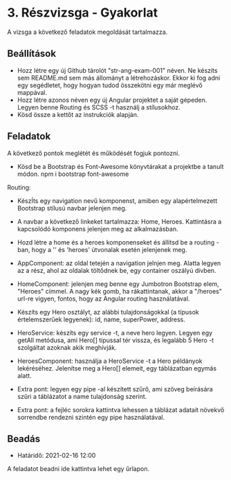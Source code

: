# 3. Részvizsga - Gyakorlat

A vizsga a következő feladatok megoldását tartalmazza.

## Beállítások
- Hozz létre egy új Github tárolót "str-ang-exam-001" néven. Ne készíts sem README.md sem más állományt a létrehozáskor. Ekkor ki fog adni egy segédletet, hogy hogyan tudod összekötni egy már meglévő mappával.
- Hozz létre azonos néven egy új Angular projektet a saját gépeden. Legyen benne Routing és SCSS -t használj a stílusokhoz.
- Kösd össze a kettőt az instrukciók alapján.

## Feladatok
A következő pontok meglétét és működését fogjuk pontozni.

- Kösd be a Bootstrap és Font-Awesome könyvtárakat a projektbe a tanult módon.
    npm i bootstrap font-awesome

Routing:  

- KészÍts egy navigation nevű komponenst, amiben egy alapértelmezett Bootstrap stílusú navbar jelenjen meg.

- A navbar a következő linkeket tartalmazza: Home, Heroes. Kattintásra a kapcsolódó komponens jelenjen meg az alkalmazásban.
- Hozd létre a home és a heroes komponenseket és állítsd be a routing -ban, hogy a '' és 'heroes' útvonalak esetén jelenjenek meg.
- AppComponent: az oldal tetején a navigation jelnjen meg. Alatta legyen az a rész, ahol az oldalak töltődnek be, egy container oszályú divben.
- HomeComponent: jelenjen meg benne egy Jumbotron Bootstrap elem, "Heroes" címmel. A nagy kék gomb, ha rákattintanak, akkor a "/heroes" url-re vigyen, fontos, hogy az Angular routing használatával.
- Készíts egy Hero osztályt, az alábbi tulajdonságokkal (a típusok értelemszerűek legyenek): id, name, superPower, address.

- HeroService: készíts egy service -t, a neve hero legyen. Legyen egy getAll metódusa, ami Hero[] típussal tér vissza, és legalább 5 Hero -t szolgáltat azoknak akik meghívják.

- HeroesComponent: használja a HeroService -t a Hero példányok lekéréséhez. Jelenítse meg a Hero[] elemeit, egy táblázatban egymás alatt.

- Extra pont: legyen egy pipe -al készített szűrő, ami szöveg beírására szűri a táblázatot a name tulajdonság szerint.
- Extra pont: a fejléc sorokra kattintva lehessen a táblázat adatait növekvő sorrendbe rendezni szintén egy pipe használatával.

## Beadás
- Határidő: 2021-02-16 12:00

A feladatot beadni ide kattintva lehet egy űrlapon.